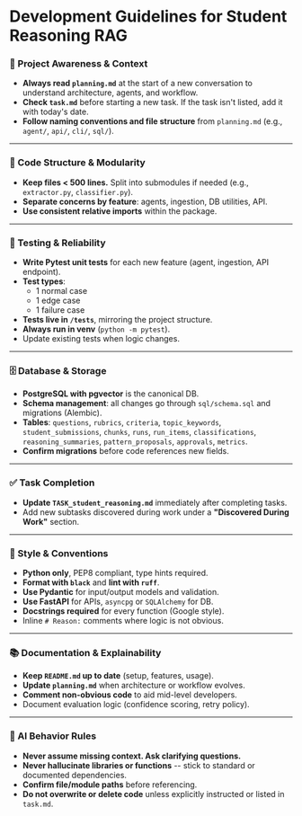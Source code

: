 # Development Guidelines for Student Reasoning RAG

### 🔄 Project Awareness & Context

-   **Always read `planning.md`** at the start of a new conversation to understand architecture, agents, and workflow.
-   **Check `task.md`** before starting a new task. If the task isn't listed, add it with today's date.
-   **Follow naming conventions and file structure** from `planning.md` (e.g., `agent/`, `api/`, `cli/`, `sql/`).

------------------------------------------------------------------------

### 🧱 Code Structure & Modularity

-   **Keep files \< 500 lines.** Split into submodules if needed (e.g.,
    `extractor.py`, `classifier.py`).
-   **Separate concerns by feature**: agents, ingestion, DB utilities, API.
-   **Use consistent relative imports** within the package.

------------------------------------------------------------------------

### 🧪 Testing & Reliability

-   **Write Pytest unit tests** for each new feature (agent, ingestion, API endpoint).
-   **Test types**:
    -   1 normal case
    -   1 edge case
    -   1 failure case
-   **Tests live in `/tests`**, mirroring the project structure.
-   **Always run in venv** (`python -m pytest`).
-   Update existing tests when logic changes.

------------------------------------------------------------------------

### 🗄️ Database & Storage

-   **PostgreSQL with pgvector** is the canonical DB.
-   **Schema management**: all changes go through `sql/schema.sql` and migrations (Alembic).
-   **Tables**: `questions`, `rubrics`, `criteria`, `topic_keywords`,
    `student_submissions`, `chunks`, `runs`, `run_items`,
    `classifications`, `reasoning_summaries`, `pattern_proposals`,
    `approvals`, `metrics`.
-   **Confirm migrations** before code references new fields.

------------------------------------------------------------------------

### ✅ Task Completion

-   **Update `TASK_student_reasoning.md`** immediately after completing tasks.
-   Add new subtasks discovered during work under a **"Discovered During Work"** section.

------------------------------------------------------------------------

### 📎 Style & Conventions

-   **Python only**, PEP8 compliant, type hints required.
-   **Format with `black`** and **lint with `ruff`**.
-   **Use Pydantic** for input/output models and validation.
-   **Use FastAPI** for APIs, `asyncpg` or `SQLAlchemy` for DB.
-   **Docstrings required** for every function (Google style).
-   Inline `# Reason:` comments where logic is not obvious.

------------------------------------------------------------------------

### 📚 Documentation & Explainability

-   **Keep `README.md` up to date** (setup, features, usage).
-   **Update `planning.md`** when architecture or workflow evolves.
-   **Comment non-obvious code** to aid mid-level developers.
-   Document evaluation logic (confidence scoring, retry policy).

------------------------------------------------------------------------

### 🧠 AI Behavior Rules

-   **Never assume missing context. Ask clarifying questions.**
-   **Never hallucinate libraries or functions** -- stick to standard or documented dependencies.
-   **Confirm file/module paths** before referencing.
-   **Do not overwrite or delete code** unless explicitly instructed or listed in `task.md`.
